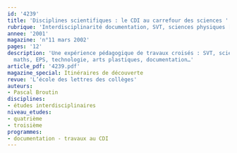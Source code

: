 ```yaml
---
id: '4239'
title: 'Disciplines scientifiques : le CDI au carrefour des sciences '
rubrique: 'Interdisciplinarité documentation, SVT, sciences physiques [4e-3e]'
annee: '2001'
magazine: 'n°11 mars 2002'
pages: '12'
description: 'Une expérience pédagogique de travaux croisés : SVT, sciences physiques,
  maths, EPS, technologie, arts plastiques, documentation…'
article_pdf: '4239.pdf'
magazine_special: Itinéraires de découverte
revue: 'L’école des lettres des collèges'
auteurs:
- Pascal Broutin
disciplines:
- études interdisciplinaires
niveau_etudes:
- quatrième
- troisième
programmes:
- documentation - travaux au CDI
---
```

